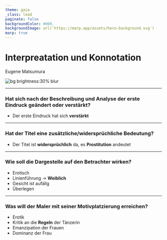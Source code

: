 ```yaml
---
theme: gaia
_class: lead
paginate: false
backgroundColor: #000,
backgroundImage: url('https://marp.app/assets/hero-background.svg')
marp: true
---
```


# **Interpreatation und Konnotation**
Eugene Matsumura


![bg brightness:30% blur](https://encrypted-tbn0.gstatic.com/images?q=tbn:ANd9GcTcWFrR0opWy1_vfGDPpO5j8HoIYALCOnB4ZQ&usqp=CAU)

---



### Hat sich nach der Beschreibung und Analyse der erste Eindruck geändert oder verstärkt?

- Der erste Eindruck hat sich **verstärkt**

---

### Hat der Titel eine zusätzliche/widersprüchliche Bedeutung?

- Der Titel ist **widersprüchlich** da, es **Prostitution** andeutet

---

### Wie soll die Dargestelle auf den Betrachter wirken?

- Erotisch
- Linienführung -> **Weiblich**
- Gesicht ist aufällg
- Überlegen

---

### Was will der Maler mit seiner Motivplatzierung erreichen?

- Erotik
- Kritik an die **Regeln** der Tänzerin
- Emanzipation der Frauen
- Dominanz der Frau